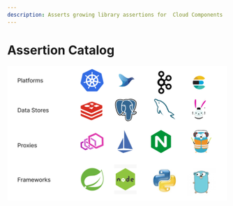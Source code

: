 ```yaml
---
description: Asserts growing library assertions for  Cloud Components
---
```


# Assertion Catalog

![](.gitbook/assets/screen-shot-2021-09-16-at-4.37.29-pm.png)

